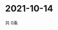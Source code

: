# 2021-10-14
  共 0条

  <!-- BEGIN -->
  <!-- 最后更新时间Thu Oct 14 2021 08:05:18 GMT+0000 (Coordinated Universal Time) -->
  
  <!-- END -->
  
  